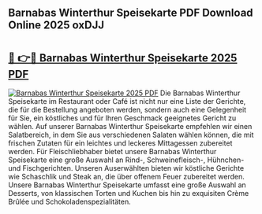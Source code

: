 ## Barnabas Winterthur Speisekarte PDF Download Online 2025 oxDJJ

# <h2><a href="http://gc781gf.nevu.top/?p=Barnabas+Winterthur+Speisekarte">🔗 👉🔴 Barnabas Winterthur Speisekarte 2025 PDF</a></h2>

[![Barnabas Winterthur Speisekarte 2025 PDF](https://i.imgur.com/dBaPXMq.png)](http://gc781gf.nevu.top/?p=Barnabas+Winterthur+Speisekarte)
Die Barnabas Winterthur Speisekarte im Restaurant oder Café ist nicht nur eine Liste der Gerichte, die für die Bestellung angeboten werden, sondern auch eine Gelegenheit für Sie, ein köstliches und für Ihren Geschmack geeignetes Gericht zu wählen. Auf unserer Barnabas Winterthur Speisekarte empfehlen wir einen Salatbereich, in dem Sie aus verschiedenen Salaten wählen können, die mit frischen Zutaten für ein leichtes und leckeres Mittagessen zubereitet werden. Für Fleischliebhaber bietet unsere Barnabas Winterthur Speisekarte eine große Auswahl an Rind-, Schweinefleisch-, Hühnchen- und Fischgerichten. Unseren Auserwählten bieten wir köstliche Gerichte wie Schaschlik und Steak an, die über offenem Feuer zubereitet werden. Unsere Barnabas Winterthur Speisekarte umfasst eine große Auswahl an Desserts, von klassischen Torten und Kuchen bis hin zu exquisiten Crème Brûlée und Schokoladenspezialitäten.
